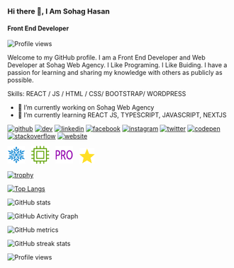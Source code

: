 ### Hi there 👋, I Am Sohag Hasan
#### Front End Developer
![Profile views](https://gpvc.arturio.dev/mdsohaghasan)

Welcome to my GitHub profile. I am a  Front End Developer and Web Developer at Sohag Web Agency. I Like Programing. I Like Buiding. I have a passion for learning and sharing my knowledge with others as publicly as possible. 

Skills:  REACT / JS / HTML / CSS/ BOOTSTRAP/ WORDPRESS

- 🔭 I’m currently working on Sohag Web Agency 
- 🌱 I’m currently learning REACT JS, TYPESCRIPT, JAVASCRIPT, NEXTJS 


[<img src='https://cdn.jsdelivr.net/npm/simple-icons@3.0.1/icons/github.svg' alt='github' height='40'>](https://github.com/mdsohaghasan)  [<img src='https://cdn.jsdelivr.net/npm/simple-icons@3.0.1/icons/dev-dot-to.svg' alt='dev' height='40'>](https://dev.to/https://dev.to/mdsohaghasan)  [<img src='https://cdn.jsdelivr.net/npm/simple-icons@3.0.1/icons/linkedin.svg' alt='linkedin' height='40'>](https://www.linkedin.com/in/https://www.linkedin.com/in/mdsohaghasan//)  [<img src='https://cdn.jsdelivr.net/npm/simple-icons@3.0.1/icons/facebook.svg' alt='facebook' height='40'>](https://www.facebook.com/https://www.facebook.com/sohaghasanofficial)  [<img src='https://cdn.jsdelivr.net/npm/simple-icons@3.0.1/icons/instagram.svg' alt='instagram' height='40'>](https://www.instagram.com/https://www.instagram.com/sohagwebagency//)  [<img src='https://cdn.jsdelivr.net/npm/simple-icons@3.0.1/icons/twitter.svg' alt='twitter' height='40'>](https://twitter.com/https://twitter.com/developersohag)  [<img src='https://cdn.jsdelivr.net/npm/simple-icons@3.0.1/icons/codepen.svg' alt='codepen' height='40'>](https://codepen.io/https://codepen.io/developersohag)  [<img src='https://cdn.jsdelivr.net/npm/simple-icons@3.0.1/icons/stackoverflow.svg' alt='stackoverflow' height='40'>](https://stackoverflow.com/users/https://stackoverflow.com/users/12407358/sohag-hasan?tab=profile)  [<img src='https://cdn.jsdelivr.net/npm/simple-icons@3.0.1/icons/icloud.svg' alt='website' height='40'>](https://sohaghasan.com/)  

<a href='https://archiveprogram.github.com/'><img src='https://raw.githubusercontent.com/acervenky/animated-github-badges/master/assets/acbadge.gif' width='40' height='40'></a> <a href='https://docs.github.com/en/developers'><img src='https://raw.githubusercontent.com/acervenky/animated-github-badges/master/assets/devbadge.gif' width='40' height='40'></a> <a href='https://github.com/pricing'><img src='https://raw.githubusercontent.com/acervenky/animated-github-badges/master/assets/pro.gif' width='40' height='40'></a> <a href='https://stars.github.com/'><img src='https://raw.githubusercontent.com/acervenky/animated-github-badges/master/assets/starbadge.gif' width='35' height='35'></a> 

[![trophy](https://github-profile-trophy.vercel.app/?username=mdsohaghasan)](https://github.com/ryo-ma/github-profile-trophy)

[![Top Langs](https://github-readme-stats.vercel.app/api/top-langs/?username=mdsohaghasan)](https://github.com/anuraghazra/github-readme-stats)

![GitHub stats](https://github-readme-stats.vercel.app/api?username=mdsohaghasan&show_icons=true&count_private=true)  

![GitHub Activity Graph](https://activity-graph.herokuapp.com/graph?username=mdsohaghasan)  

![GitHub metrics](https://metrics.lecoq.io/mdsohaghasan)  

![GitHub streak stats](https://github-readme-streak-stats.herokuapp.com/?user=mdsohaghasan)  

![Profile views](https://gpvc.arturio.dev/mdsohaghasan)  
